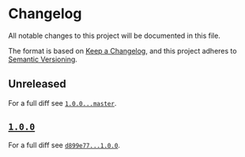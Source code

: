 # Changelog

All notable changes to this project will be documented in this file.

The format is based on [Keep a Changelog](https://keepachangelog.com/en/1.0.0/), and this project adheres to [Semantic Versioning](https://semver.org/spec/v2.0.0.html).

## Unreleased

For a full diff see [`1.0.0...master`][1.0.0...master].

## [`1.0.0`][1.0.0]

For a full diff see [`d899e77...1.0.0`][d899e77...1.0.0].

[1.0.0...master]: https://github.com/ergebnis/php-cs-fixer-config/compare/1.0.0...master
[d899e77...1.0.0]: https://github.com/ergebnis/php-cs-fixer-config/compare/d899e77...1.0.0

[1.0.0]: https://github.com/ergebnis/php-cs-fixer-config/releases/tag/1.0.0
